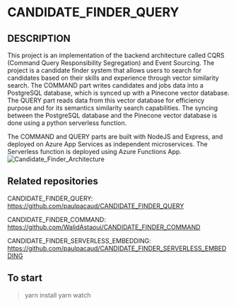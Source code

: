 # CANDIDATE_FINDER_QUERY

## DESCRIPTION

This project is an implementation of the backend architecture called CQRS (Command Query Responsibility Segregation) and Event Sourcing. The project is a candidate finder system that allows users to search for candidates based on their skills and experience through vector similarity search. 
The COMMAND part writes candidates and jobs data into a PostgreSQL database, which is synced up with a Pinecone vector database. The QUERY part reads data from this vector database for efficiency purpose and for its semantics similarity search capabilities. The syncing between the PostgreSQL database and the Pinecone vector database is done using a python serverless function.

The COMMAND and QUERY parts are built with NodeJS and Express, and deployed on Azure App Services as independent microservices. The Serverless function is deployed using Azure Functions App.
![Candidate_Finder_Architecture](https://github.com/paulpacaud/CANDIDATE_FINDER_QUERY/assets/85497912/c00dbde0-b0d9-4135-bdfb-5d2f2ce7cb01)


## Related repositories
CANDIDATE_FINDER_QUERY: https://github.com/paulpacaud/CANDIDATE_FINDER_QUERY

CANDIDATE_FINDER_COMMAND: https://github.com/WalidAstaoui/CANDIDATE_FINDER_COMMAND

CANDIDATE_FINDER_SERVERLESS_EMBEDDING: https://github.com/paulpacaud/CANDIDATE_FINDER_SERVERLESS_EMBEDDING

## To start

> yarn install
> yarn watch




